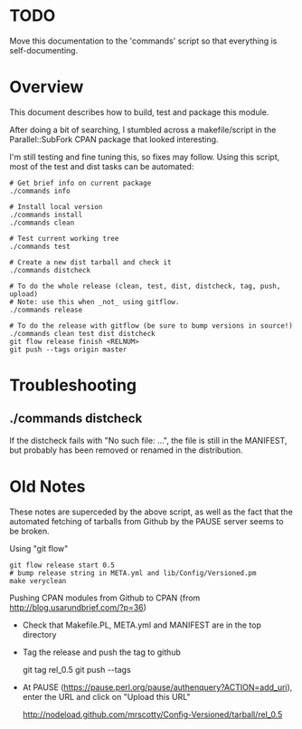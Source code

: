 # TODO

Move this documentation to the 'commands' script so that everything is
self-documenting.

# Overview

This document describes how to build, test and package this module.

After doing a bit of searching, I stumbled across a makefile/script
in the Parallel::SubFork CPAN package that looked interesting.

I'm still testing and fine tuning this, so fixes may follow. Using this
script, most of the test and dist tasks can be automated:

    # Get brief info on current package
    ./commands info

    # Install local version
    ./commands install
    ./commands clean

    # Test current working tree
    ./commands test

    # Create a new dist tarball and check it
    ./commands distcheck

    # To do the whole release (clean, test, dist, distcheck, tag, push, upload)
    # Note: use this when _not_ using gitflow.
    ./commands release

    # To do the release with gitflow (be sure to bump versions in source!)
    ./commands clean test dist distcheck
    git flow release finish <RELNUM>
    git push --tags origin master

# Troubleshooting

## ./commands distcheck

If the distcheck fails with "No such file: ...", the file is still in the MANIFEST, but
probably has been removed or renamed in the distribution.

# Old Notes

These notes are superceded by the above script, as well as the fact that
the automated fetching of tarballs from Github by the PAUSE server seems
to be broken.

Using "git flow"

    git flow release start 0.5
    # bump release string in META.yml and lib/Config/Versioned.pm
    make veryclean

Pushing CPAN modules from Github to CPAN
(from http://blog.usarundbrief.com/?p=36)

- Check that Makefile.PL, META.yml and MANIFEST are in the top directory

- Tag the release and push the tag to github

    git tag rel_0.5
    git push --tags

- At PAUSE (https://pause.perl.org/pause/authenquery?ACTION=add_uri), enter
the URL and click on "Upload this URL"

    http://nodeload.github.com/mrscotty/Config-Versioned/tarball/rel_0.5


